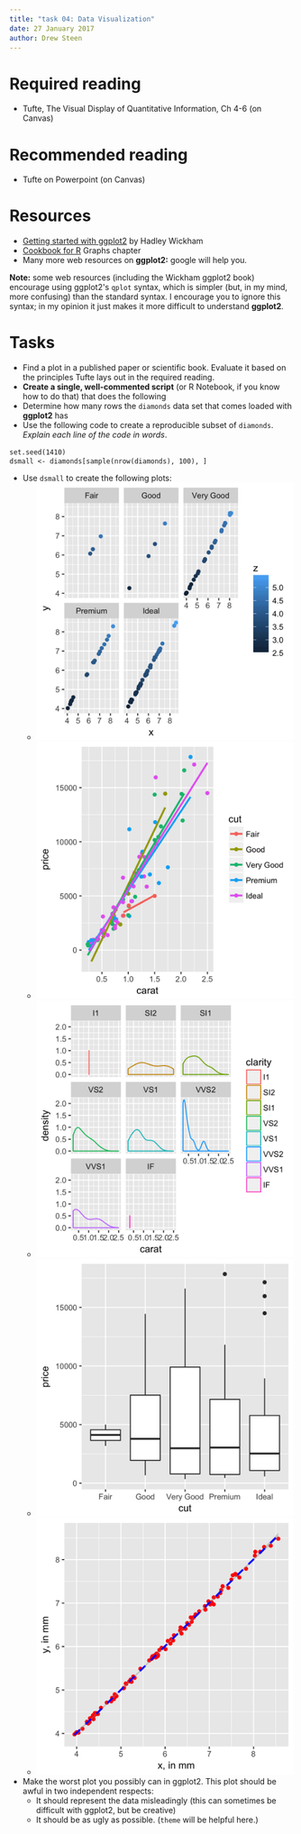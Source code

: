 ```yaml
---
title: "task 04: Data Visualization"
date: 27 January 2017
author: Drew Steen
---
```




# Required reading
* Tufte, The Visual Display of Quantitative Information, Ch 4-6 (on Canvas)

# Recommended reading
* Tufte on Powerpoint (on Canvas)

# Resources
* [Getting started with ggplot2](https://rpubs.com/hadley/ggplot-intro) by Hadley Wickham
* [Cookbook for R](http://www.cookbook-r.com/Graphs/) Graphs chapter
* Many more web resources on **ggplot2:** google will help you. 

**Note:** some web resources (including the Wickham ggplot2 book) encourage using ggplot2's `qplot` syntax, which is simpler (but, in my mind, more confusing) than the standard syntax. I encourage you to ignore this syntax; in my opinion it just makes it more difficult to understand **ggplot2**.

# Tasks
* Find a plot in a published paper or scientific book. Evaluate it based on the principles Tufte lays out in the required reading.
* **Create a single, well-commented script** (or R Notebook, if you know how to do that) that does the following
* Determine how many rows the `diamonds` data set that comes loaded with **ggplot2** has
* Use the following code to create a reproducible subset of `diamonds`. *Explain each line of the code in words*.
```
set.seed(1410)
dsmall <- diamonds[sample(nrow(diamonds), 100), ]
```
* Use `dsmall` to create the following plots:
    * ![Alt text](../plots/t4p1.png "Optional title")
    * ![Alt text](../plots/t4p2.png "Optional title")
    * ![Alt text](../plots/t4p3.png "Optional title")
    * ![Alt text](../plots/t4p4.png "Optional title")
    * ![Alt text](../plots/t4p5.png "Optional title")
* Make the worst plot you possibly can in ggplot2. This plot should be awful in two independent respects:
    *  It should represent the data misleadingly (this can sometimes be difficult with ggplot2, but be creative)
    *  It should be as ugly as possible. (`theme` will be helpful here.)


